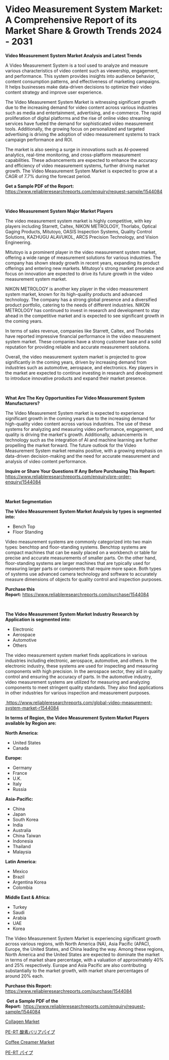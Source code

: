 <p><h1>Video Measurement System Market: A Comprehensive Report of its Market Share & Growth Trends 2024 - 2031</h1></p><p><strong>Video Measurement System Market Analysis and Latest Trends</strong></p>
<p><p>A Video Measurement System is a tool used to analyze and measure various characteristics of video content such as viewership, engagement, and performance. This system provides insights into audience behavior, content consumption patterns, and effectiveness of marketing campaigns. It helps businesses make data-driven decisions to optimize their video content strategy and improve user experience.</p><p>The Video Measurement System Market is witnessing significant growth due to the increasing demand for video content across various industries such as media and entertainment, advertising, and e-commerce. The rapid proliferation of digital platforms and the rise of online video streaming services have fueled the demand for sophisticated video measurement tools. Additionally, the growing focus on personalized and targeted advertising is driving the adoption of video measurement systems to track campaign performance and ROI.</p><p>The market is also seeing a surge in innovations such as AI-powered analytics, real-time monitoring, and cross-platform measurement capabilities. These advancements are expected to enhance the accuracy and efficiency of video measurement systems, further driving market growth. The Video Measurement System Market is expected to grow at a CAGR of 7.7% during the forecast period.</p></p>
<p><strong>Get a Sample PDF of the Report:&nbsp;</strong> <a href="https://www.reliableresearchreports.com/enquiry/request-sample/1544084">https://www.reliableresearchreports.com/enquiry/request-sample/1544084</a></p>
<p>&nbsp;</p>
<p><strong>Video Measurement System Major Market Players</strong></p>
<p><p>The video measurement system market is highly competitive, with key players including Starrett, Caltex, NIKON METROLOGY, Thorlabs, Optical Gaging Products, Mitutoyo, OASIS Inspection Systems, Quality Control Solutions, KAZHUGU ALAVUKOL, ARCS Precision Technology, and Vision Engineering.</p><p>Mitutoyo is a prominent player in the video measurement system market, offering a wide range of measurement solutions for various industries. The company has shown steady growth in recent years, expanding its product offerings and entering new markets. Mitutoyo's strong market presence and focus on innovation are expected to drive its future growth in the video measurement system market.</p><p>NIKON METROLOGY is another key player in the video measurement system market, known for its high-quality products and advanced technology. The company has a strong global presence and a diversified product portfolio, catering to the needs of different industries. NIKON METROLOGY has continued to invest in research and development to stay ahead in the competitive market and is expected to see significant growth in the coming years.</p><p>In terms of sales revenue, companies like Starrett, Caltex, and Thorlabs have reported impressive financial performance in the video measurement system market. These companies have a strong customer base and a solid reputation for providing reliable and accurate measurement solutions.</p><p>Overall, the video measurement system market is projected to grow significantly in the coming years, driven by increasing demand from industries such as automotive, aerospace, and electronics. Key players in the market are expected to continue investing in research and development to introduce innovative products and expand their market presence.</p></p>
<p>&nbsp;</p>
<p><strong>What Are The Key Opportunities For Video Measurement System Manufacturers?</strong></p>
<p><p>The Video Measurement System market is expected to experience significant growth in the coming years due to the increasing demand for high-quality video content across various industries. The use of these systems for analyzing and measuring video performance, engagement, and quality is driving the market's growth. Additionally, advancements in technology such as the integration of AI and machine learning are further propelling the market forward. The future outlook for the Video Measurement System market remains positive, with a growing emphasis on data-driven decision-making and the need for accurate measurement and analysis of video content performance.</p></p>
<p><strong>Inquire or Share Your Questions If Any Before Purchasing This Report:</strong> <a href="https://www.reliableresearchreports.com/enquiry/pre-order-enquiry/1544084">https://www.reliableresearchreports.com/enquiry/pre-order-enquiry/1544084</a></p>
<p>&nbsp;</p>
<p><strong>Market Segmentation</strong></p>
<p><strong>The Video Measurement System Market Analysis by types is segmented into:</strong></p>
<p><ul><li>Bench Top</li><li>Floor Standing</li></ul></p>
<p><p>Video measurement systems are commonly categorized into two main types: benchtop and floor-standing systems. Benchtop systems are compact machines that can be easily placed on a workbench or table for precise and accurate measurements of smaller parts. On the other hand, floor-standing systems are larger machines that are typically used for measuring larger parts or components that require more space. Both types of systems use advanced camera technology and software to accurately measure dimensions of objects for quality control and inspection purposes.</p></p>
<p><strong>Purchase this Report:&nbsp;</strong><a href="https://www.reliableresearchreports.com/purchase/1544084">https://www.reliableresearchreports.com/purchase/1544084</a></p>
<p>&nbsp;</p>
<p><strong>The Video Measurement System Market Industry Research by Application is segmented into:</strong></p>
<p><ul><li>Electronic</li><li>Aerospace</li><li>Automotive</li><li>Others</li></ul></p>
<p><p>The video measurement system market finds applications in various industries including electronic, aerospace, automotive, and others. In the electronic industry, these systems are used for inspecting and measuring components with high precision. In the aerospace sector, they aid in quality control and ensuring the accuracy of parts. In the automotive industry, video measurement systems are utilized for measuring and analyzing components to meet stringent quality standards. They also find applications in other industries for various inspection and measurement purposes.</p></p>
<p><a href="https://www.reliableresearchreports.com/global-video-measurement-system-market-r1544084">&nbsp;https://www.reliableresearchreports.com/global-video-measurement-system-market-r1544084</a></p>
<p><strong>In terms of Region, the Video Measurement System Market Players available by Region are:</strong></p>
<p>
    <p> <strong> North America: </strong>
        <ul>
            <li>United States</li>
            <li>Canada</li>
        </ul>
        </p> 
    <p> <strong> Europe: </strong>
        <ul>
            <li>Germany</li>
            <li>France</li>
            <li>U.K.</li>
            <li>Italy</li>
            <li>Russia</li>
        </ul>
        </p> 
    <p> <strong> Asia-Pacific: </strong>
        <ul>
            <li>China</li>
            <li>Japan</li>
            <li>South Korea</li>
            <li>India</li>
            <li>Australia</li>
            <li>China Taiwan</li>
            <li>Indonesia</li>
            <li>Thailand</li>
            <li>Malaysia</li>
        </ul>
        </p> 
    <p> <strong> Latin America: </strong>
        <ul>
            <li>Mexico</li>
            <li>Brazil</li>
            <li>Argentina Korea</li>
            <li>Colombia</li>
        </ul>
        </p> 
    <p> <strong> Middle East & Africa: </strong>
        <ul>
            <li>Turkey</li>
            <li>Saudi</li>
            <li>Arabia</li>
            <li>UAE</li>
            <li>Korea</li>
        </ul>
    </p>
    </p>
<p><p>The Video Measurement System Market is experiencing significant growth across various regions, with North America (NA), Asia Pacific (APAC), Europe, the United States, and China leading the way. Among these regions, North America and the United States are expected to dominate the market in terms of market share percentage, with a valuation of approximately 40% and 25% respectively. Europe and Asia Pacific are also contributing substantially to the market growth, with market share percentages of around 20% each.</p></p>
<p><strong>Purchase this Report: </strong><a href="https://www.reliableresearchreports.com/purchase/1544084">https://www.reliableresearchreports.com/purchase/1544084</a></p>
<p>&nbsp;<strong>Get a Sample PDF of the Report:&nbsp;&nbsp;</strong><a href="https://www.reliableresearchreports.com/enquiry/request-sample/1544084">https://www.reliableresearchreports.com/enquiry/request-sample/1544084</a></p>
<p><strong></strong></p>
<p><p><a href="https://github.com/qdaxyrhp12/Market-Research-Report-List-1/blob/main/collagen-market.md">Collagen Market</a></p><p><a href="https://github.com/andrade7361/Market-Research-Report-List-1/blob/main/7789445154023.md">PE-RT 酸素バリアパイプ</a></p><p><a href="https://github.com/anwarsahrul281/Market-Research-Report-List-1/blob/main/coffee-creamer-market.md">Coffee Creamer Market</a></p><p><a href="https://github.com/ReganWisoky2023/Market-Research-Report-List-2/blob/main/1511175154022.md">PE-RT パイプ</a></p></p>